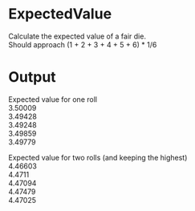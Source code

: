 # ExpectedValue
Calculate the expected value of a fair die.<br>
Should approach (1 + 2 + 3 + 4 + 5 + 6) * 1/6

# Output

Expected value for one roll<br>
3.50009<br>
3.49428<br>
3.49248<br>
3.49859<br>
3.49779<br>

Expected value for two rolls (and keeping the highest)<br>
4.46603<br>
4.4711<br>
4.47094<br>
4.47479<br>
4.47025<br>